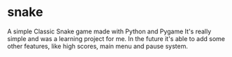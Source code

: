 # snake
A simple Classic Snake game made with Python and Pygame
It's really simple and was a learning project for me. In the future it's able to add some other features, like high scores, main menu and pause system.
